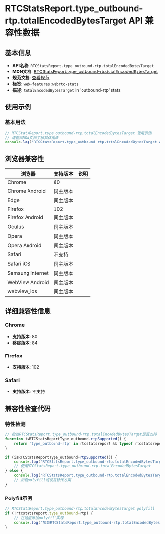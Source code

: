 # RTCStatsReport.type_outbound-rtp.totalEncodedBytesTarget API 兼容性数据

## 基本信息

- **API名称**: `RTCStatsReport.type_outbound-rtp.totalEncodedBytesTarget`
- **MDN文档**: [RTCStatsReport.type_outbound-rtp.totalEncodedBytesTarget](https://developer.mozilla.org/docs/Web/API/RTCOutboundRtpStreamStats/totalEncodedBytesTarget)
- **规范文档**: [查看规范](https://w3c.github.io/webrtc-stats/#dom-rtcoutboundrtpstreamstats-totalencodedbytestarget)
- **标签**: `web-features:webrtc-stats`
- **描述**: `totalEncodedBytesTarget` in 'outbound-rtp' stats

## 使用示例

### 基本用法

```javascript
// RTCStatsReport.type_outbound-rtp.totalEncodedBytesTarget 使用示例
// 请查阅MDN文档了解具体用法
console.log('RTCStatsReport.type_outbound-rtp.totalEncodedBytesTarget API');
```

## 浏览器兼容性

| 浏览器 | 支持版本 | 说明 |
|--------|----------|------|
| Chrome | 80 |  |
| Chrome Android | 同主版本 |  |
| Edge | 同主版本 |  |
| Firefox | 102 |  |
| Firefox Android | 同主版本 |  |
| Oculus | 同主版本 |  |
| Opera | 同主版本 |  |
| Opera Android | 同主版本 |  |
| Safari | 不支持 |  |
| Safari iOS | 同主版本 |  |
| Samsung Internet | 同主版本 |  |
| WebView Android | 同主版本 |  |
| webview_ios | 同主版本 |  |

## 详细兼容性信息

### Chrome

- **支持版本**: 80
- **移除版本**: 84

### Firefox

- **支持版本**: 102

### Safari

- **支持版本**: 不支持

## 兼容性检查代码

### 特性检测

```javascript
// 检查RTCStatsReport.type_outbound-rtp.totalEncodedBytesTarget是否支持
function isRTCStatsReportType_outbound-rtpSupported() {
    return 'type_outbound-rtp' in rtcstatsreport && typeof rtcstatsreport.type_outbound-rtp === 'function';
}

if (isRTCStatsReportType_outbound-rtpSupported()) {
    console.log('RTCStatsReport.type_outbound-rtp.totalEncodedBytesTarget 支持');
    // 使用RTCStatsReport.type_outbound-rtp.totalEncodedBytesTarget
} else {
    console.log('RTCStatsReport.type_outbound-rtp.totalEncodedBytesTarget 不支持，需要polyfill');
    // 加载polyfill或使用替代方案
}
```

### Polyfill示例

```javascript
// RTCStatsReport.type_outbound-rtp.totalEncodedBytesTarget polyfill
if (!rtcstatsreport.type_outbound-rtp) {
    // 在这里添加polyfill实现
    console.log('加载RTCStatsReport.type_outbound-rtp.totalEncodedBytesTarget polyfill');
}
```

